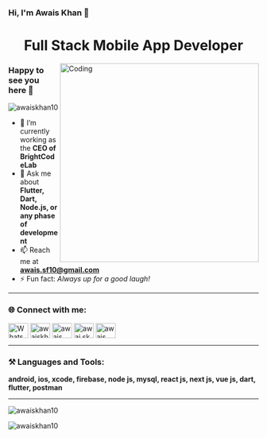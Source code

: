 ### Hi, I'm Awais Khan 👋

<h1 align="center">Full Stack Mobile App Developer</h1>

<img align="right" alt="Coding" width="400" src="https://cdn.dribbble.com/users/1162077/screenshots/3848914/programmer.gif">

### Happy to see you here 🤩

<p align="left"> 
  <img src="https://komarev.com/ghpvc/?username=awaiskhan10&label=Profile%20views&color=0e75b6&style=flat" alt="awaiskhan10" /> 
</p>

- 🔭 I’m currently working as the **CEO of BrightCodeLab**  
- 💬 Ask me about **Flutter, Dart, Node.js, or any phase of development**  
- 📫 Reach me at **awais.sf10@gmail.com**  
- ⚡ Fun fact: *Always up for a good laugh!*  

---

<h3 align="left">🌐 Connect with me:</h3>
<p align="left">
<a href="https://wa.me/923039639571" target="_blank"><img align="center" src="https://raw.githubusercontent.com/rahuldkjain/github-profile-readme-generator/master/src/images/icons/Social/whatsapp.svg" alt="WhatsApp" height="30" width="40" /></a>
<a href="https://www.linkedin.com/in/awais-khan-linkdin/" target="_blank"><img align="center" src="https://raw.githubusercontent.com/rahuldkjain/github-profile-readme-generator/master/src/images/icons/Social/linked-in-alt.svg" alt="awaiskhan10" height="30" width="40" /></a>
<a href="https://www.facebook.com/awais.sf10/" target="_blank"><img align="center" src="https://raw.githubusercontent.com/rahuldkjain/github-profile-readme-generator/master/src/images/icons/Social/facebook.svg" alt="awais khan" height="30" width="40" /></a>
<a href="https://www.instagram.com/flutter_dev10/" target="_blank"><img align="center" src="https://raw.githubusercontent.com/rahuldkjain/github-profile-readme-generator/master/src/images/icons/Social/instagram.svg" alt="awai.skhan58" height="30" width="40" /></a>
<a href="https://www.youtube.com/@codewithAwais10" target="_blank"><img align="center" src="https://raw.githubusercontent.com/rahuldkjain/github-profile-readme-generator/master/src/images/icons/Social/youtube.svg" alt="awais khan" height="30" width="40" /></a>
</p>

---

<h3 align="left">⚒️ Languages and Tools:</h3>

**android, ios, xcode, firebase, node js, mysql, react js, next js, vue js, dart, flutter, postman**

---

<p><img align="center" src="https://github-readme-stats.vercel.app/api/top-langs?username=awaiskhan10&show_icons=true&locale=en&layout=compact" alt="awaiskhan10" /></p>

<p><img align="center" src="https://github-readme-streak-stats.herokuapp.com/?user=awaiskhan10&" alt="awaiskhan10" /></p>
